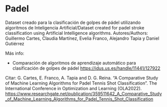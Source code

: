 # Padel
Dataset creado para la clasificación de golpes de pádel utilizando algoritmos de Inteligencia Artificial/Dataset created for padel stroke classification using Artificial Intelligence algorithms.
Autores/Authors: Guillermo Cartes, Claudia Martínez, Evelia Franco, Alejandro Tapia y Daniel Gutiérrez 

Más info: 
- Comparación de algoritmos de aprendizaje automático para clasificación de golpes de pádel
https://idus.us.es/handle/11441/127922

Citar:
G. Cartes, E. Franco, A. Tapia and D. G. Reina. “A Comparative Study of Machine Learning Algorithms for Padel Tennis Shot Classification”. The International Conference in Optimization and Learning (OLA2022).
https://www.researchgate.net/publication/359511642_A_Comparative_Study_of_Machine_Learning_Algorithms_for_Padel_Tennis_Shot_Classification
